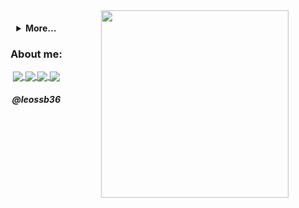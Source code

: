 <img align="right" width="300" src="https://i2.wp.com/allhtaccess.info/wp-content/uploads/2018/03/programming.gif?fit=1281%2C716&ssl=1" />

<h4 align="center">
<details>
<summary>More...</summary>
  
<h3 align="center"><img src="https://media.giphy.com/media/hvRJCLFzcasrR4ia7z/giphy.gif" width="25" /> Hello there, I am Leonardo Barreiros and I am software engineering.<br><p align="center">At the moment, I'm Backend developer with Nestjs!</p></h3><br>


<p align="center"> I hope you enjoy my contributions 😄

<p align="center">
  <a href="https://github.com/leossb36">
    <img
      align="center"
      height="150em"
      src="https://github-readme-stats.vercel.app/api?username=leossb36&show_icons=true&include_all_commits=true&count_private=true&theme=tokyonight"
    />
  </a>
  <a href="https://github.com/leossb36">
    <img
      align="center"
      height="150em"
      src="https://github-readme-stats.vercel.app/api/top-langs?username=leossb36&show_icons=true&include_all_commits=true&count_private=true&layout=compact&theme=tokyonight"
    />
  </a>
</p>


![JS](https://img.shields.io/badge/JavaScript-323330?style=for-the-badge&logo=javascript&logoColor=F7DF1E)
![TS](https://img.shields.io/badge/TypeScript-007ACC?style=for-the-badge&logo=typescript&logoColor=white)
![NODE](https://img.shields.io/badge/Node.js-43853D?style=for-the-badge&logo=node.js&logoColor=white)
![VUE](https://img.shields.io/badge/Vue.js-35495E?style=for-the-badge&logo=vue.js&logoColor=4FC08D)
![PYTHON](https://img.shields.io/badge/Python-3776AB?style=for-the-badge&logo=python&logoColor=white)
![C](https://img.shields.io/badge/C-00599C?style=for-the-badge&logo=c&logoColor=white)
![PLUSPLUS](https://img.shields.io/badge/C%2B%2B-00599C?style=for-the-badge&logo=c%2B%2B&logoColor=white)
![JAVA](https://img.shields.io/badge/Java-ED8B00?style=for-the-badge&logo=java&logoColor=white)
![RUBY](https://img.shields.io/badge/Ruby_on_Rails-CC0000?style=for-the-badge&logo=ruby-on-rails&logoColor=white)
![MONGO](https://img.shields.io/badge/MongoDB-4EA94B?style=for-the-badge&logo=mongodb&logoColor=white)
![DOCKER](https://img.shields.io/badge/Docker-2496ED?style=for-the-badge&logo=docker&logoColor=white)
![GIT](https://img.shields.io/badge/Git-E34F26?style=for-the-badge&logo=git&logoColor=white)
![LINUX](https://img.shields.io/badge/Linux-E34F26?style=for-the-badge&logo=linux&logoColor=black)
![MYSQL](https://img.shields.io/badge/MySQL-00000F?style=for-the-badge&logo=mysql&logoColor=white)
![POSTGRES](https://img.shields.io/badge/PostgreSQL-316192?style=for-the-badge&logo=postgresql&logoColor=white)
![FLUTTER](https://img.shields.io/badge/Flutter-02569B?style=for-the-badge&logo=flutter&logoColor=white)
![AWS](https://img.shields.io/badge/Amazon_AWS-232F3E?style=for-the-badge&logo=amazon-aws&logoColor=white)
![REACT](https://img.shields.io/badge/React-20232A?style=for-the-badge&logo=react&logoColor=61DAFB)
  
 </details>
 
 <h3 align="center">About me:</h3>

<p align="center">
  <a href="https://instagram.com/leossb_">
    <img
      align="center"
      src="https://img.shields.io/badge/Instagram-1C1C1C?style=for-the-badge&logo=instagram&logoColor=00FFFF"
    />
  </a>
  <a href="https://www.linkedin.com/in/leonardo-dos-santos-silva-barreiros-126927149/">
    <img
         align="center"
         src="https://img.shields.io/badge/LinkedIn-1C1C1C?style=for-the-badge&logo=linkedin&logoColor=00FFFF"
  </a>
  <a href="mailto:leossb36@gmail.com">
    <img
      align="center"
      src="https://img.shields.io/badge/Gmail-1C1C1C?style=for-the-badge&logo=gmail&logoColor=00FFFF"
    />
  </a>
  <a href="https://t.me/leossb36">
    <img
      align="center"
      src="https://img.shields.io/badge/Telegram-1C1C1C?style=for-the-badge&logo=telegram&logoColor=00FFFF"
    />
  </a>
</p>
<h5 align="center">@leossb36</h5>
